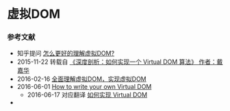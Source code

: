 
# 虚拟DOM

### 

### 参考文献
- 知乎提问 [怎么更好的理解虚拟DOM?](https://www.zhihu.com/question/29504639?sort=created)
- 2015-11-22 转载自 [《深度剖析：如何实现一个 Virtual DOM 算法》 作者：戴嘉华](https://github.com/livoras/blog/issues/13)
- 2016-02-16 [全面理解虚拟DOM，实现虚拟DOM](http://foio.github.io/virtual-dom/)
- 2016-06-01 [How to write your own Virtual DOM](https://medium.com/@deathmood/how-to-write-your-own-virtual-dom-ee74acc13060#.qljnrni59)
  - 2016-06-17 对应翻译 [如何实现 Virtual DOM](http://huangbingbing.com/2016/06/17/%E5%A6%82%E4%BD%95%E5%AE%9E%E7%8E%B0-Virtual-DOM/) 
- 